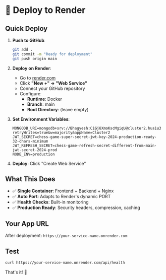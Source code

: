 # 🚀 Deploy to Render

## Quick Deploy

1. **Push to GitHub**:
   ```bash
   git add .
   git commit -m "Ready for deployment"
   git push origin main
   ```

2. **Deploy on Render**:
   - Go to [render.com](https://render.com)
   - Click **"New +" → "Web Service"**
   - Connect your GitHub repository
   - Configure:
     - **Runtime**: Docker
     - **Branch**: main
     - **Root Directory**: (leave empty)

3. **Set Environment Variables**:
   ```
   MONGODB_URI=mongodb+srv://Bhagyesh:CiGj8XmoKscMgiqU@cluster2.huaiu3c.mongodb.net/chess_game?retryWrites=true&w=majority&appName=Cluster2
   JWT_SECRET=chess-game-super-secret-jwt-key-2024-production-ready-32-chars-minimum
   JWT_REFRESH_SECRET=chess-game-refresh-secret-different-from-main-jwt-secret-2024-prod
   NODE_ENV=production
   ```

4. **Deploy**: Click "Create Web Service"

## What This Does

- ✅ **Single Container**: Frontend + Backend + Nginx
- ✅ **Auto Port**: Adapts to Render's dynamic PORT
- ✅ **Health Checks**: Built-in monitoring
- ✅ **Production Ready**: Security headers, compression, caching

## Your App URL
After deployment: `https://your-service-name.onrender.com`

## Test
```bash
curl https://your-service-name.onrender.com/api/health
```

That's it! 🎉